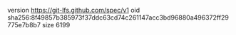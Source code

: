 version https://git-lfs.github.com/spec/v1
oid sha256:8f49857b385973f37ddc63cd74c261147acc3bd96880a496372ff29775e7b8b7
size 6199
